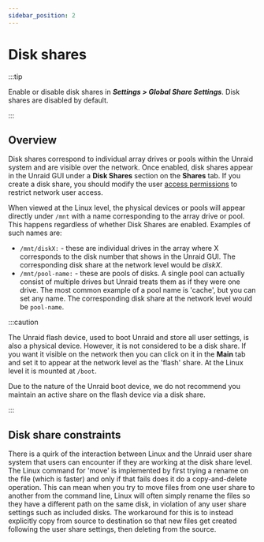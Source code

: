 ```yaml
---
sidebar_position: 2
---
```


# Disk shares

:::tip

Enable or disable disk shares in ***Settings > Global Share Settings***. Disk shares are disabled by default.

:::

## Overview

Disk shares correspond to individual array drives or pools within the Unraid system and are visible over the network. Once enabled, disk shares appear in the Unraid GUI under a **Disk Shares** section on the **Shares** tab. If you create a disk share, you should modify the user [access permissions](./access-permissions.md) to restrict network user access.

When viewed at the Linux level, the physical devices or pools will appear directly under `/mnt` with a name corresponding to the array drive or pool. This happens regardless of whether Disk Shares are enabled.
Examples of such names are:

* `/mnt/diskX:` - these are individual drives in the array where X corresponds to the disk number that shows in the Unraid GUI. The corresponding disk share at the network level would be *diskX*.
* `/mnt/pool-name:` - these are pools of disks. A single pool can actually consist of multiple drives but Unraid treats them as if they were one drive. The most common example of a pool name is 'cache', but you can set any name. The corresponding disk share at the network level would be `pool-name`.

:::caution

The Unraid flash device, used to boot Unraid and store all user settings, is also a physical device. However, it is not considered to be a disk share. If you want it visible on the network then you can click on it in the **Main** tab and set it to appear at the network level as the 'flash' share. At the Linux level it is mounted at `/boot`.

Due to the nature of the Unraid boot device, we do not recommend you maintain an active share on the flash device via a disk share.

:::

## Disk share constraints

There is a quirk of the interaction between Linux and the Unraid user share system that users can encounter if they are working at the disk share level. The Linux command for 'move' is implemented by first trying a rename on the file (which is faster) and only if that fails does it do a copy-and-delete operation. This can mean when you try to move files from one user share to another from the command line, Linux will often simply rename the files so they have a different path on the same disk, in violation of any user share settings such as included disks. The workaround for this is to instead explicitly copy from source to destination so that new files get created following the user share settings, then deleting from the source.
